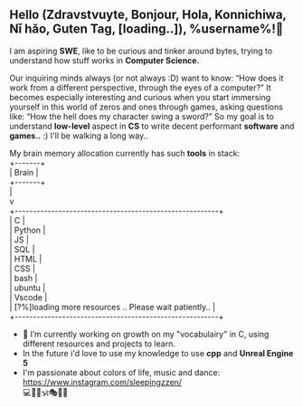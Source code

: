 ## Hello (Zdravstvuyte, Bonjour, Hola, Konnichiwa, Nǐ hǎo, Guten Tag, [loading..]), %username%!👋
I am aspiring <b>SWE</b>, like to be curious and tinker around bytes, trying to understand how stuff works in <b>Computer Science.</b>

Our inquiring minds always (or not always :D) want to know: “How does it work from a different perspective, through the eyes of a computer?”
It becomes especially interesting and curious when you start immersing yourself in this world of zeros and ones through games, asking questions like: “How the hell does my character swing a sword?”
So my goal is to understand <b>low-level</b> aspect in <b>CS</b> to write decent performant <b>software</b> and <b>games..</b> :) I'll be walking a long way..

My brain memory allocation currently has such <b>tools</b> in stack:<br>
+-------+<br>
| Brain&nbsp;|<br>
+-------+<br>
|<br>
v<br>
+--------------------------------------------------------+<br>
| C&nbsp;|<br>
| Python&nbsp;|<br>
| JS&nbsp;|<br>
| SQL&nbsp;|<br>
| HTML&nbsp;|<br>
| CSS&nbsp;|<br>
| bash&nbsp;|<br>
| ubuntu&nbsp;|<br>
| Vscode&nbsp;|<br>
| [?%]loading more resources .. Please wait patiently..&nbsp;|<br>
+--------------------------------------------------------+<br>
- 🔭 I’m currently working on growth on my "vocabulairy" in C, using different resources and projects to learn.
- In the future i'd love to use my knowledge to use <b>cpp</b> and <b>Unreal Engine 5</b>
- I'm passionate about colors of life, music and dance: https://www.instagram.com/sleepingzzen/<br>
  💻🎼🕺🕉️🎭🕵️‍♂️

